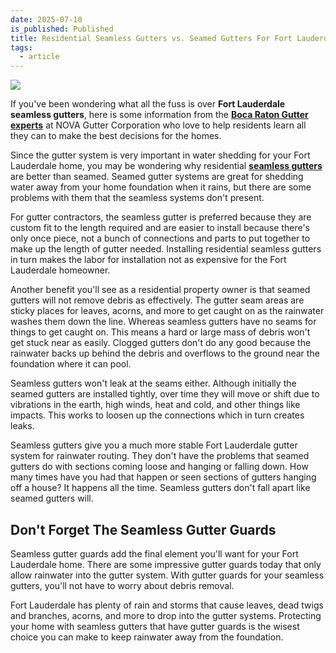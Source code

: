 ```yaml
---
date: 2025-07-10
is_published: Published
title: Residential Seamless Gutters vs. Seamed Gutters For Fort Lauderdale
tags:
  - article
---
```

![](/media/seamless-gutters-fort-lauderdale-fl.jpg)

If you've been wondering what all the fuss is over **Fort Lauderdale seamless gutters**, here is some information from the [**Boca Raton Gutter experts**](https://www.novagutter.com/) at NOVA Gutter Corporation who love to help residents learn all they can to make the best decisions for the homes.

Since the gutter system is very important in water shedding for your Fort Lauderdale home, you may be wondering why residential [**seamless gutters**](https://novagutter.com/#seamless-gutter-installation) are better than seamed. Seamed gutter systems are great for shedding water away from your home foundation when it rains, but there are some problems with them that the seamless systems don't present.

For gutter contractors, the seamless gutter is preferred because they are custom fit to the length required and are easier to install because there's only once piece, not a bunch of connections and parts to put together to make up the length of gutter needed. Installing residential seamless gutters in turn makes the labor for installation not as expensive for the Fort Lauderdale homeowner.

Another benefit you'll see as a residential property owner is that seamed gutters will not remove debris as effectively. The gutter seam areas are sticky places for leaves, acorns, and more to get caught on as the rainwater washes them down the line. Whereas seamless gutters have no seams for things to get caught on. This means a hard or large mass of debris won't get stuck near as easily. Clogged gutters don't do any good because the rainwater backs up behind the debris and overflows to the ground near the foundation where it can pool.

Seamless gutters won't leak at the seams either. Although initially the seamed gutters are installed tightly, over time they will move or shift due to vibrations in the earth, high winds, heat and cold, and other things like impacts. This works to loosen up the connections which in turn creates leaks.

Seamless gutters give you a much more stable Fort Lauderdale gutter system for rainwater routing. They don't have the problems that seamed gutters do with sections coming loose and hanging or falling down. How many times have you had that happen or seen sections of gutters hanging off a house? It happens all the time. Seamless gutters don't fall apart like seamed gutters will.

## Don't Forget The Seamless Gutter Guards

Seamless gutter guards add the final element you'll want for your Fort Lauderdale home. There are some impressive gutter guards today that only allow rainwater into the gutter system. With gutter guards for your seamless gutters, you'll not have to worry about debris removal.

Fort Lauderdale has plenty of rain and storms that cause leaves, dead twigs and branches, acorns, and more to drop into the gutter systems. Protecting your home with seamless gutters that have gutter guards is the wisest choice you can make to keep rainwater away from the foundation.